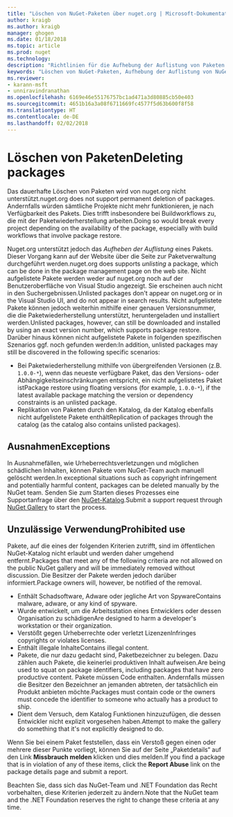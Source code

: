```yaml
---
title: "Löschen von NuGet-Paketen über nuget.org | Microsoft-Dokumentation"
author: kraigb
ms.author: kraigb
manager: ghogen
ms.date: 01/18/2018
ms.topic: article
ms.prod: nuget
ms.technology: 
description: "Richtlinien für die Aufhebung der Auflistung von Paketen auf nuget.org. Dauerhaftes Löschen wird nur unterstützt, wenn durch Pakete andere Richtlinien verletzt werden."
keywords: "Löschen von NuGet-Paketen, Aufhebung der Auflistung von NuGet-Paketen, unzulässige Verwendungen von Paketen"
ms.reviewer:
- karann-msft
- unniravindranathan
ms.openlocfilehash: 6169e46e55176757bc1ad471a3d80885cb50e403
ms.sourcegitcommit: 4651b16a3a08f6711669fc4577f5d63b600f8f58
ms.translationtype: HT
ms.contentlocale: de-DE
ms.lasthandoff: 02/02/2018
---
```

# <a name="deleting-packages"></a><span data-ttu-id="215ba-104">Löschen von Paketen</span><span class="sxs-lookup"><span data-stu-id="215ba-104">Deleting packages</span></span>

<span data-ttu-id="215ba-105">Das dauerhafte Löschen von Paketen wird von nuget.org nicht unterstützt.</span><span class="sxs-lookup"><span data-stu-id="215ba-105">nuget.org does not support permanent deletion of packages.</span></span> <span data-ttu-id="215ba-106">Andernfalls würden sämtliche Projekte nicht mehr funktionieren, je nach Verfügbarkeit des Pakets. Dies trifft insbesondere bei Buildworkflows zu, die mit der Paketwiederherstellung arbeiten.</span><span class="sxs-lookup"><span data-stu-id="215ba-106">Doing so would break every project depending on the availability of the package, especially with build workflows that involve package restore.</span></span>

<span data-ttu-id="215ba-107">Nuget.org unterstützt jedoch das *Aufheben der Auflistung* eines Pakets. Dieser Vorgang kann auf der Website über die Seite zur Paketverwaltung durchgeführt werden.</span><span class="sxs-lookup"><span data-stu-id="215ba-107">nuget.org does supports *unlisting* a package, which can be done in the package management page on the web site.</span></span> <span data-ttu-id="215ba-108">Nicht aufgelistete Pakete werden weder auf nuget.org noch auf der Benutzeroberfläche von Visual Studio angezeigt. Sie erscheinen auch nicht in den Suchergebnissen.</span><span class="sxs-lookup"><span data-stu-id="215ba-108">Unlisted packages don't appear on nuget.org or in the Visual Studio UI, and do not appear in search results.</span></span> <span data-ttu-id="215ba-109">Nicht aufgelistete Pakete können jedoch weiterhin mithilfe einer genauen Versionsnummer, die die Paketwiederherstellung unterstützt, heruntergeladen und installiert werden.</span><span class="sxs-lookup"><span data-stu-id="215ba-109">Unlisted packages, however, can still be downloaded and installed by using an exact version number, which supports package restore.</span></span> <span data-ttu-id="215ba-110">Darüber hinaus können nicht aufgelistete Pakete in folgenden spezifischen Szenarios ggf. noch gefunden werden:</span><span class="sxs-lookup"><span data-stu-id="215ba-110">In addition, unlisted packages may still be discovered in the following specific scenarios:</span></span>

- <span data-ttu-id="215ba-111">Bei Paketwiederherstellung mithilfe von übergreifenden Versionen (z.B. `1.0.0-*`), wenn das neueste verfügbare Paket, das den Versions- oder Abhängigkeitseinschränkungen entspricht, ein nicht aufgelistetes Paket ist</span><span class="sxs-lookup"><span data-stu-id="215ba-111">Package restore using floating versions (for example, `1.0.0-*`), if the latest available package matching the version or dependency constraints is an unlisted package.</span></span>
- <span data-ttu-id="215ba-112">Replikation von Paketen durch den Katalog, da der Katalog ebenfalls nicht aufgelistete Pakete enthält</span><span class="sxs-lookup"><span data-stu-id="215ba-112">Replication of packages through the catalog (as the catalog also contains unlisted packages).</span></span>

## <a name="exceptions"></a><span data-ttu-id="215ba-113">Ausnahmen</span><span class="sxs-lookup"><span data-stu-id="215ba-113">Exceptions</span></span>

<span data-ttu-id="215ba-114">In Ausnahmefällen, wie Urheberrechtsverletzungen und möglichen schädlichen Inhalten, können Pakete vom NuGet-Team auch manuell gelöscht werden.</span><span class="sxs-lookup"><span data-stu-id="215ba-114">In exceptional situations such as copyright infringement and potentially harmful content, packages can be deleted manually by the NuGet team.</span></span> <span data-ttu-id="215ba-115">Senden Sie zum Starten dieses Prozesses eine Supportanfrage über den [NuGet-Katalog](http://www.nuget.org).</span><span class="sxs-lookup"><span data-stu-id="215ba-115">Submit a support request through [NuGet Gallery](http://www.nuget.org) to start the process.</span></span>

## <a name="prohibited-use"></a><span data-ttu-id="215ba-116">Unzulässige Verwendung</span><span class="sxs-lookup"><span data-stu-id="215ba-116">Prohibited use</span></span>

<span data-ttu-id="215ba-117">Pakete, auf die eines der folgenden Kriterien zutrifft, sind im öffentlichen NuGet-Katalog nicht erlaubt und werden daher umgehend entfernt.</span><span class="sxs-lookup"><span data-stu-id="215ba-117">Packages that meet any of the following criteria are not allowed on the public NuGet gallery and will be immediately removed without discussion.</span></span> <span data-ttu-id="215ba-118">Die Besitzer der Pakete werden jedoch darüber informiert.</span><span class="sxs-lookup"><span data-stu-id="215ba-118">Package owners will, however, be notified of the removal.</span></span>

- <span data-ttu-id="215ba-119">Enthält Schadsoftware, Adware oder jegliche Art von Spyware</span><span class="sxs-lookup"><span data-stu-id="215ba-119">Contains malware, adware, or any kind of spyware.</span></span>
- <span data-ttu-id="215ba-120">Wurde entwickelt, um die Arbeitsstation eines Entwicklers oder dessen Organisation zu schädigen</span><span class="sxs-lookup"><span data-stu-id="215ba-120">Are designed to harm a developer's workstation or their organization.</span></span>
- <span data-ttu-id="215ba-121">Verstößt gegen Urheberrechte oder verletzt Lizenzen</span><span class="sxs-lookup"><span data-stu-id="215ba-121">Infringes copyrights or violates licenses.</span></span>
- <span data-ttu-id="215ba-122">Enthält illegale Inhalte</span><span class="sxs-lookup"><span data-stu-id="215ba-122">Contains illegal content.</span></span>
- <span data-ttu-id="215ba-123">Pakete, die nur dazu gedacht sind, Paketbezeichner zu belegen. Dazu zählen auch Pakete, die keinerlei produktiven Inhalt aufweisen.</span><span class="sxs-lookup"><span data-stu-id="215ba-123">Are being used to squat on package identifiers, including packages that have zero productive content.</span></span> <span data-ttu-id="215ba-124">Pakete müssen Code enthalten. Andernfalls müssen die Besitzer den Bezeichner an jemanden abtreten, der tatsächlich ein Produkt anbieten möchte.</span><span class="sxs-lookup"><span data-stu-id="215ba-124">Packages must contain code or the owners must concede the identifier to someone who actually has a product to ship.</span></span>
- <span data-ttu-id="215ba-125">Dient dem Versuch, dem Katalog Funktionen hinzuzufügen, die dessen Entwickler nicht explizit vorgesehen haben.</span><span class="sxs-lookup"><span data-stu-id="215ba-125">Attempt to make the gallery do something that it's not explicitly designed to do.</span></span>

<span data-ttu-id="215ba-126">Wenn Sie bei einem Paket feststellen, dass ein Verstoß gegen einen oder mehrere dieser Punkte vorliegt, können Sie auf der Seite „Paketdetails“ auf den Link **Missbrauch melden** klicken und dies melden.</span><span class="sxs-lookup"><span data-stu-id="215ba-126">If you find a package that is in violation of any of these items, click the **Report Abuse** link on the package details page and submit a report.</span></span>

<span data-ttu-id="215ba-127">Beachten Sie, dass sich das NuGet-Team und .NET Foundation das Recht vorbehalten, diese Kriterien jederzeit zu ändern.</span><span class="sxs-lookup"><span data-stu-id="215ba-127">Note that the NuGet team and the .NET Foundation reserves the right to change these criteria at any time.</span></span>
